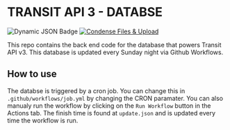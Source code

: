 # TRANSIT API 3 - DATABSE
![Dynamic JSON Badge](https://img.shields.io/badge/dynamic/json?url=https%3A%2F%2Fraw.githubusercontent.com%2FBenjamin-del%2Fgtfsc%2Fmain%2Fupdate.json&query=update&label=Last%20Update&color=red) 
[![Condense Files & Upload](https://github.com/Benjamin-del/gtfsc/actions/workflows/job.yml/badge.svg)](https://github.com/Benjamin-del/gtfsc/actions/workflows/job.yml)

This repo contains the back end code for the database that powers Transit API v3. This database is updated every Sunday night via Github Workflows.

## How to use

The databse is triggered by a cron job. You can change this in `.github/workflows/job.yml` by changing the CRON paramater. You can also manualy run the workflow by clicking on the `Run Workflow` button in the Actions tab. The finish time is found at `update.json` and is updated every time the workflow is run.